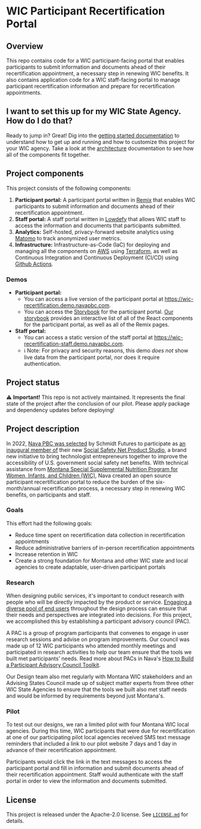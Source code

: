 # WIC Participant Recertification Portal

## Overview

This repo contains code for a WIC participant-facing portal that enables participants to submit information and documents ahead of their recertification appointment, a necessary step in renewing WIC benefits. It also contains application code for a WIC staff-facing portal to manage participant recertification information and prepare for recertification appointments.

## I want to set this up for my WIC State Agency. How do I do that?

Ready to jump in? Great! Dig into the [getting started documentation](@TODO) to understand how to get up and running and how to customize this project for your WIC agency. Take a look at the [architecture](@TODO) documentation to see how all of the components fit together.

## Project components

This project consists of the following components:

1. **Participant portal:** A participant portal written in [Remix](https://remix.run) that enables WIC participants to submit information and documents ahead of their recertification appointment.
2. **Staff portal:** A staff portal written in [Lowdefy](https://lowdefy.com) that allows WIC staff to access the information and documents that participants submitted.
3. **Analytics:** Self-hosted, privacy-forward website analytics using [Matomo](https://matomo.org) to track anonymized user metrics.
4. **Infrastructure:** Infrastructure-as-Code (IaC) for deploying and managing all the components on [AWS](https://aws.amazon.com) using [Terraform](https://www.terraform.io/), as well as Continuous Integration and Continuous Deployment (CI/CD) using [Github Actions](https://docs.github.com/en/actions).

### Demos

- **Participant portal:**
  - You can access a live version of the participant portal at <https://wic-recertification.demo.navapbc.com>.
  - You can access the [Storybook](https://storybook.js.org) for the participant portal. [Our storybook](https://navapbc.github.io/wic-participant-recertification-portal) provides an interactive list of all of the React components for the participant portal, as well as all of the Remix pages.
- **Staff portal:**
  - You can access a static version of the staff portal at <https://wic-recertification-staff.demo.navapbc.com>.
  - ℹ️ Note: For privacy and security reasons, this demo *does not* show live data from the participant portal, nor does it require authentication.

## Project status

⚠️ **Important!** This repo is not actively maintained. It represents the final state of the project after the conclusion of our pilot. Please apply package and dependency updates before deploying!

## Project description

In 2022, [Nava PBC was selected](https://www.navapbc.com/news/nava-receives-grant-schmidt-futures) by Schmidt Futures to participate as [an inaugural member of](https://www.schmidtfutures.com/schmidt-futures-announces-expanded-benefits-access-grants-to-improve-u-s-social-safety-benefits-access) their new [Social Safety Net Product Studio](https://www.schmidtfutures.com/our-work/benefits-access), a brand new initiative to bring technologist entrepreneurs together to improve the accessibility of U.S. government social safety net benefits. With technical assistance from [Montana Special Supplemental Nutrition Program for Women, Infants, and Children (WIC)](https://dphhs.mt.gov/ecfsd/WIC/), Nava created an open source participant recertification portal to reduce the burden of the six-month/annual recertification process, a necessary step in renewing WIC benefits, on participants and staff.

### Goals

This effort had the following goals:
-   Reduce time spent on recertification data collection in recertification appointments
-   Reduce administrative barriers of in-person recertification appointments
-   Increase retention in WIC
-   Create a strong foundation for Montana and other WIC state and local agencies to create adaptable, user-driven participant portals

### Research

When designing public services, it's important to conduct research with people who will be directly impacted by the product or service. [Engaging a diverse pool of end users](https://www.navapbc.com/toolkits/engaging-users-iterating-power-mission) throughout the design process can ensure that their needs and perspectives are integrated into decisions. For this project, we accomplished this by establishing a participant advisory council (PAC). 

A PAC is a group of program participants that convenes to engage in user research sessions and advise on program improvements. Our council was made up of 12 WIC participants who attended monthly meetings and participated in research activities to help our team ensure that the tools we built met participants’ needs. Read more about PACs in Nava's [How to Build a Participant Advisory Council Toolkit](https://www.navapbc.com/toolkits/how-to-build-a-participant-advisory-council).

Our Design team also met regularly with Montana WIC stakeholders and an Advising States Council made up of subject matter experts from three other WIC State Agencies to ensure that the tools we built also met staff needs and would be informed by requirements beyond just Montana's.

### Pilot

To test out our designs, we ran a limited pilot with four Montana WIC local agencies. During this time, WIC participants that were due for recertification at one of our participating pilot local agencies received SMS text message reminders that included a link to our pilot website 7 days  and 1 day in advance of their recertification appointment.

Participants would click the link in the text messages to access the participant portal and fill in information and submit documents ahead of their recertification appointment. Staff would authenticate with the staff portal in order to view the information and documents submitted.

## License

This project is released under the Apache-2.0 license. See [`LICENSE.md`](./LICENSE.md) for details.